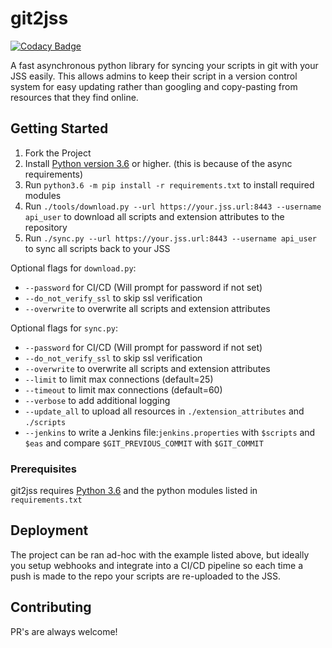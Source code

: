 # git2jss
[![Codacy Badge](https://api.codacy.com/project/badge/Grade/d9d618c32e93436ea67102fd3d3f5b21)](https://www.codacy.com/app/adam-furbee/git2jss?utm_source=github.com&amp;utm_medium=referral&amp;utm_content=BadStreff/git2jss&amp;utm_campaign=Badge_Grade)

A fast asynchronous python library for syncing your scripts in git with your JSS easily. This allows admins to keep their script in a version control system for easy updating rather than googling and copy-pasting from resources that they find online.

## Getting Started
1.  Fork the Project
2.  Install [Python version 3.6](https://www.python.org/downloads/) or higher. (this is because of the async requirements)
3.  Run `python3.6 -m pip install -r requirements.txt` to install required modules
4.  Run `./tools/download.py --url https://your.jss.url:8443 --username api_user` to download all scripts and extension attributes to the repository
5.  Run `./sync.py --url https://your.jss.url:8443 --username api_user` to sync all scripts back to your JSS

Optional flags for `download.py`:

-   `--password` for CI/CD (Will prompt for password if not set)
-   `--do_not_verify_ssl` to skip ssl verification
-   `--overwrite` to overwrite all scripts and extension attributes

Optional flags for `sync.py`:

-   `--password` for CI/CD (Will prompt for password if not set)
-   `--do_not_verify_ssl` to skip ssl verification
-   `--overwrite` to overwrite all scripts and extension attributes
-   `--limit` to limit max connections (default=25)
-   `--timeout` to limit max connections (default=60)
-   `--verbose` to add additional logging
-   `--update_all` to upload all resources in `./extension_attributes` and `./scripts`
-   `--jenkins` to write a Jenkins file:`jenkins.properties` with `$scripts` and `$eas` and compare `$GIT_PREVIOUS_COMMIT` with `$GIT_COMMIT`

### Prerequisites
git2jss requires [Python 3.6](https://www.python.org/downloads/) and the python modules listed in `requirements.txt`

## Deployment
The project can be ran ad-hoc with the example listed above, but ideally you setup webhooks and integrate into a CI/CD pipeline so each time a push is made to the repo your scripts are re-uploaded to the JSS.

## Contributing
PR's are always welcome!
